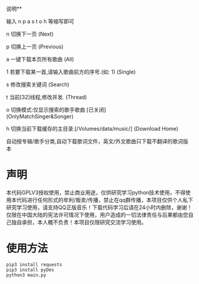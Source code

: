 说明**

输入 n p a s t o h 等缩写即可

n 切换下一页 (Next)

p 切换上一页 (Previous)

a 一键下载本页所有歌曲 (All)

1 若要下载某一首,请输入歌曲前方的序号.(如: 1) (Single)

s 修改搜索关键词 (Search)

t 当前[32]线程,修改并发. (Thread)

o 切换模式:仅显示搜索的歌手歌曲 [已关闭]  
(OnlyMatchSinger&Songer)

h 切换当前下载缓存的主目录.[/Volumes/data/music/] (Download Home)

自动按专辑/歌手分类,自动下载歌词文件，英文/外文歌曲只下载不翻译的歌词版本

# 声明
本代码GPLV3授权使用，禁止商业用途，仅供研究学习python技术使用，不得使用本代码进行任何形式的牟利/贩卖/传播，禁止在qq群传播，本项目仅供个人私下研究学习使用，请支持QQ正版音乐！下载代码学习后请在24小时内删除，谢谢！
仅限在中国大陆的宪法许可情况下使用，用户造成的一切法律责任与后果都由您自己独自承担，本人概不负责！本项目仅限研究交流学习使用。

# 使用方法
```python3
pip3 install requests
pip3 install pyDes
python3 main.py
```
